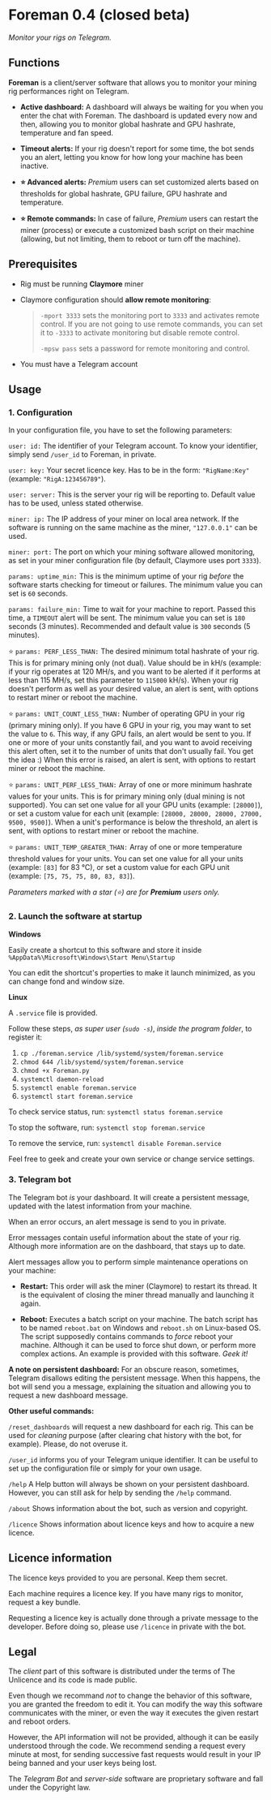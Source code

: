 # Foreman 0.4 (closed beta)
_Monitor your rigs on Telegram._

## Functions

**Foreman** is a client/server software that allows you to
monitor your mining rig performances right on Telegram.

* **Active dashboard:** A dashboard will always be waiting for you
when you enter the chat with Foreman. The dashboard is updated
every now and then, allowing you to monitor global hashrate and
GPU hashrate, temperature and fan speed.

* **Timeout alerts:** If your rig doesn't report for some time, the
bot sends you an alert, letting you know for how long your machine
has been inactive.

* **⭐ Advanced alerts:** _Premium_ users can set customized alerts based
on thresholds for global hashrate, GPU failure, GPU hashrate and temperature.

* **⭐ Remote commands:** In case of failure, _Premium_ users can restart
the miner (process) or execute a customized bash script on their machine
(allowing, but not limiting, them to reboot or turn off the machine).

## Prerequisites

* Rig must be running **Claymore** miner

* Claymore configuration should **allow remote monitoring**:
  >
  >    `-mport 3333` sets the monitoring port to `3333` and activates remote control.
  If you are not going to use remote commands, you can set it to `-3333` to activate monitoring
  but disable remote control.
  >
  >    `-mpsw pass` sets a password for remote monitoring and control.

* You must have a Telegram account

## Usage

### 1. Configuration

In your configuration file, you have to set the following parameters:

`user: id:` The identifier of your Telegram account. To know your
identifier, simply send `/user_id` to Foreman, in private.

`user: key:` Your secret licence key. Has to be in the form: `"RigName:Key"` (example: `"RigA:123456789"`).

`user: server:` This is the server your rig will be reporting to. Default value has to be used, unless stated otherwise.

`miner: ip:` The IP address of your miner on local area network.
If the software is running on the same machine as the miner, `"127.0.0.1"` can be used.

`miner: port:` The port on which your mining software allowed monitoring,
as set in your miner configuration file (by default, Claymore uses port `3333`).

`params: uptime_min:` This is the minimum uptime of your rig
_before_ the software starts checking for timeout or failures.
The minimum value you can set is `60` seconds.

`params: failure_min:` Time to wait for your machine to report.
Passed this time, a `TIMEOUT` alert will be sent.
The minimum value you can set is `180` seconds (3 minutes).
Recommended and default value is `300` seconds (5 minutes).

⭐ `params: PERF_LESS_THAN:` The desired minimum total hashrate
of your rig. This is for primary mining only (not dual).
Value should be in kH/s (example: if your rig operates at 120 MH/s,
and you want to be alerted if it performs at less than
115 MH/s, set this parameter to `115000` kH/s).
When your rig doesn't perform as well as your desired value, an alert is sent, with options to restart miner or reboot the machine.

⭐ `params: UNIT_COUNT_LESS_THAN:` Number of operating GPU in your rig (primary mining only).
If you have 6 GPU in your rig, you may want to set the value to `6`. This way, if any GPU fails,
an alert would be sent to you. If one or more of your units constantly fail, and you want to avoid
receiving this alert often, set it to the number of units that don't usually fail. You get the idea :)
When this error is raised, an alert is sent, with options to restart miner or reboot the machine.

⭐ `params: UNIT_PERF_LESS_THAN:` Array of one or more minimum hashrate values for your units.
This is for primary mining only (dual mining is not supported).
You can set one value for all your GPU units (example: `[28000]`),
or set a custom value for each unit (example: `[28000, 28000, 28000, 27000, 9500, 9500]`).
When a unit's performance is below the threshold,
an alert is sent, with options to restart miner or reboot the machine.

⭐ `params: UNIT_TEMP_GREATER_THAN:` Array of one or more temperature threshold values for your units.
You can set one value for all your units (example: `[83]` for 83 °C),
or set a custom value for each GPU unit (example: `[75, 75, 75, 80, 83, 83]`).

_Parameters marked with a star (⭐) are for **Premium** users only._

### 2. Launch the software at startup

**Windows**

Easily create a shortcut to this software and store it inside `%AppData%\Microsoft\Windows\Start Menu\Startup`

You can edit the shortcut's properties to make it launch minimized, as you can change fond and window size.

**Linux**

A `.service` file is provided.

Follow these steps, _as super user (`sudo -s`)_, _inside the program folder_, to register it:

1. `cp ./foreman.service /lib/systemd/system/foreman.service`
1. `chmod 644 /lib/systemd/system/foreman.service`
1. `chmod +x Foreman.py`
1. `systemctl daemon-reload`
1. `systemctl enable foreman.service`
1. `systemctl start foreman.service`

To check service status, run: `systemctl status foreman.service`

To stop the software, run: `systemctl stop foreman.service`

To remove the service, run: `systemctl disable Foreman.service`

Feel free to geek and create your own service or change service settings.

### 3. Telegram bot

The Telegram bot _is_ your dashboard.
It will create a persistent message,
updated with the latest information from your machine.

When an error occurs, an alert message is send to you in private.

Error messages contain useful information about the state of your rig.
Although more information are on the dashboard, that stays up to date.

Alert messages allow you to perform simple maintenance operations on your machine:

* **Restart:** This order will ask the miner (Claymore) to restart its thread.
It is the equivalent of closing the miner thread manually and launching it again.

* **Reboot:** Executes a batch script on your machine.
The batch script has to be named `reboot.bat` on Windows and `reboot.sh` on Linux-based OS.
The script supposedly contains commands to _force_ reboot your machine.
Although it can be used to force shut down, or perform more complex actions.
An example is provided with this software. _Geek it!_

**A note on persistent dashboard:**
For an obscure reason, sometimes, Telegram disallows editing the persistent message.
When this happens, the bot will send you a message,
explaining the situation and allowing you to request a new dashboard message.

**Other useful commands:**

`/reset_dashboards` will request a new dashboard for each rig. This can be used for _cleaning_ purpose
(after clearing chat history with the bot, for example). Please, do not overuse it.

`/user_id` informs you of your Telegram unique identifier.
It can be useful to set up the configuration file
or simply for your own usage.

`/help` A Help button will always be shown on your persistent dashboard.
However, you can still ask for help by sending the `/help` command.

`/about` Shows information about the bot, such as version and copyright.

`/licence` Shows information about licence keys and how to acquire a new licence.

## Licence information

The licence keys provided to you are personal. Keep them secret.

Each machine requires a licence key.
If you have many rigs to monitor, request a key bundle.

Requesting a licence key is actually done through a private message to the developer.
Before doing so, please use `/licence` in private with the bot.

## Legal

The _client_ part of this software is distributed under the terms of The Unlicence and its code is made public.

Even though we recommand _not_ to change the behavior of this software, you are granted the freedom to edit it.
You can modify the way this software communicates with the miner, or even the way it executes the given restart and reboot orders.

However, the API information will not be provided,
although it can be easily understood through the code.
We recommend sending a request every minute at most,
for sending successive fast requests would result in your IP being banned and your user keys being lost.

The _Telegram Bot_ and _server-side_ software are proprietary software and fall under the Copyright law.
